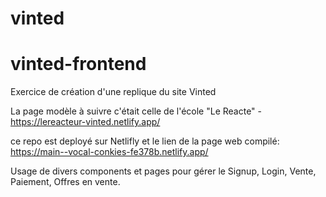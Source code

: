 # vinted

# vinted-frontend

Exercice de création d'une replique du site Vinted

La page modèle à suivre c'était celle de l'école "Le Reacte" - https://lereacteur-vinted.netlify.app/

ce repo est deployé sur Netlifly et le lien de la page web compilé: https://main--vocal-conkies-fe378b.netlify.app/

Usage de divers components et pages pour gérer le Signup, Login, Vente, Paiement, Offres en vente.
